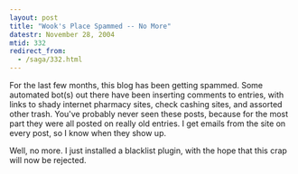```yaml
---
layout: post
title: "Wook's Place Spammed -- No More"
datestr: November 28, 2004
mtid: 332
redirect_from:
  - /saga/332.html
---
```


For the last few months, this blog has been getting spammed.  Some automated bot(s) out there have been inserting comments to entries, with links to shady internet pharmacy sites, check cashing sites, and assorted other trash.  You've probably never seen these posts, because for the most part they were all posted on really old entries.  I get emails from the site on every post, so I know when they show up.

Well, no more.  I just installed a blacklist plugin, with the hope that this crap will now be rejected.


